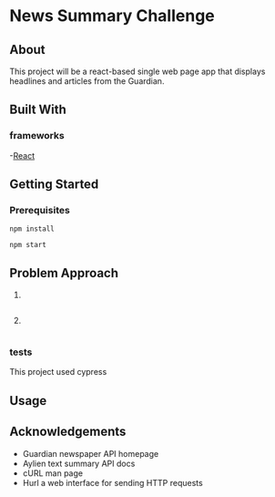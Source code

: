 # News Summary Challenge

## About 
This project will be a react-based single web page app that displays headlines and articles from the Guardian.

## Built With

### frameworks

-[React](https://github.com/facebook/create-react-app)

## Getting Started

###	Prerequisites
	
```
npm install
```
```
npm start
```

## Problem Approach 
1. 
```

```

2. 

```

```

### tests
 This project used cypress

## Usage

## Acknowledgements

- Guardian newspaper API homepage
- Aylien text summary API docs
-	cURL man page
- Hurl a web interface for sending HTTP requests
